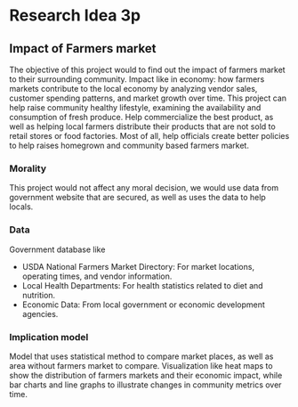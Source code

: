 # Research Idea 3p
## Impact of Farmers market

The objective of this project would to find out the impact of farmers market to their surrounding community. Impact like in economy: how farmers markets contribute to the local economy by analyzing vendor sales, customer spending patterns, and market growth over time.
This project can help raise community healthy lifestyle, examining the availability and consumption of fresh produce. Help commercialize the best product, as well as helping local farmers distribute their products that are not sold to retail stores or food factories. Most of all, help officials create better policies to help raises homegrown and community based farmers market. 

### Morality
This project would not affect any moral decision, we would use data from government website that are secured, as well as uses the data to help locals. 

### Data
Government database like 
- USDA National Farmers Market Directory: For market locations, operating times, and vendor information.
- Local Health Departments: For health statistics related to diet and nutrition.
- Economic Data: From local government or economic development agencies.

### Implication model
Model that uses statistical method to compare market places, as well as area without farmers market to compare.
Visualization like heat maps to show the distribution of farmers markets and their economic impact, while bar charts and line graphs to illustrate changes in community metrics over time.
